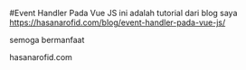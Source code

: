 #Event Handler Pada Vue JS
ini adalah tutorial dari blog saya https://hasanarofid.com/blog/event-handler-pada-vue-js/

semoga bermanfaat

hasanarofid.com

